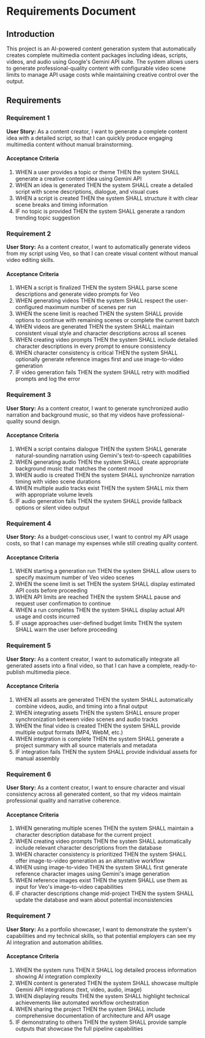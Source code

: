 # Requirements Document

## Introduction

This project is an AI-powered content generation system that automatically creates complete multimedia content packages including ideas, scripts, videos, and audio using Google's Gemini API suite. The system allows users to generate professional-quality content with configurable video scene limits to manage API usage costs while maintaining creative control over the output.

## Requirements

### Requirement 1

**User Story:** As a content creator, I want to generate a complete content idea with a detailed script, so that I can quickly produce engaging multimedia content without manual brainstorming.

#### Acceptance Criteria

1. WHEN a user provides a topic or theme THEN the system SHALL generate a creative content idea using Gemini API
2. WHEN an idea is generated THEN the system SHALL create a detailed script with scene descriptions, dialogue, and visual cues
3. WHEN a script is created THEN the system SHALL structure it with clear scene breaks and timing information
4. IF no topic is provided THEN the system SHALL generate a random trending topic suggestion

### Requirement 2

**User Story:** As a content creator, I want to automatically generate videos from my script using Veo, so that I can create visual content without manual video editing skills.

#### Acceptance Criteria

1. WHEN a script is finalized THEN the system SHALL parse scene descriptions and generate video prompts for Veo
2. WHEN generating videos THEN the system SHALL respect the user-configured maximum number of scenes per run
3. WHEN the scene limit is reached THEN the system SHALL provide options to continue with remaining scenes or complete the current batch
4. WHEN videos are generated THEN the system SHALL maintain consistent visual style and character descriptions across all scenes
5. WHEN creating video prompts THEN the system SHALL include detailed character descriptions in every prompt to ensure consistency
6. WHEN character consistency is critical THEN the system SHALL optionally generate reference images first and use image-to-video generation
7. IF video generation fails THEN the system SHALL retry with modified prompts and log the error

### Requirement 3

**User Story:** As a content creator, I want to generate synchronized audio narration and background music, so that my videos have professional-quality sound design.

#### Acceptance Criteria

1. WHEN a script contains dialogue THEN the system SHALL generate natural-sounding narration using Gemini's text-to-speech capabilities
2. WHEN generating audio THEN the system SHALL create appropriate background music that matches the content mood
3. WHEN audio is created THEN the system SHALL synchronize narration timing with video scene durations
4. WHEN multiple audio tracks exist THEN the system SHALL mix them with appropriate volume levels
5. IF audio generation fails THEN the system SHALL provide fallback options or silent video output

### Requirement 4

**User Story:** As a budget-conscious user, I want to control my API usage costs, so that I can manage my expenses while still creating quality content.

#### Acceptance Criteria

1. WHEN starting a generation run THEN the system SHALL allow users to specify maximum number of Veo video scenes
2. WHEN the scene limit is set THEN the system SHALL display estimated API costs before proceeding
3. WHEN API limits are reached THEN the system SHALL pause and request user confirmation to continue
4. WHEN a run completes THEN the system SHALL display actual API usage and costs incurred
5. IF usage approaches user-defined budget limits THEN the system SHALL warn the user before proceeding

### Requirement 5

**User Story:** As a content creator, I want to automatically integrate all generated assets into a final video, so that I can have a complete, ready-to-publish multimedia piece.

#### Acceptance Criteria

1. WHEN all assets are generated THEN the system SHALL automatically combine videos, audio, and timing into a final output
2. WHEN integrating assets THEN the system SHALL ensure proper synchronization between video scenes and audio tracks
3. WHEN the final video is created THEN the system SHALL provide multiple output formats (MP4, WebM, etc.)
4. WHEN integration is complete THEN the system SHALL generate a project summary with all source materials and metadata
5. IF integration fails THEN the system SHALL provide individual assets for manual assembly

### Requirement 6

**User Story:** As a content creator, I want to ensure character and visual consistency across all generated content, so that my videos maintain professional quality and narrative coherence.

#### Acceptance Criteria

1. WHEN generating multiple scenes THEN the system SHALL maintain a character description database for the current project
2. WHEN creating video prompts THEN the system SHALL automatically include relevant character descriptions from the database
3. WHEN character consistency is prioritized THEN the system SHALL offer image-to-video generation as an alternative workflow
4. WHEN using image-to-video THEN the system SHALL first generate reference character images using Gemini's image generation
5. WHEN reference images exist THEN the system SHALL use them as input for Veo's image-to-video capabilities
6. IF character descriptions change mid-project THEN the system SHALL update the database and warn about potential inconsistencies

### Requirement 7

**User Story:** As a portfolio showcaser, I want to demonstrate the system's capabilities and my technical skills, so that potential employers can see my AI integration and automation abilities.

#### Acceptance Criteria

1. WHEN the system runs THEN it SHALL log detailed process information showing AI integration complexity
2. WHEN content is generated THEN the system SHALL showcase multiple Gemini API integrations (text, video, audio, image)
3. WHEN displaying results THEN the system SHALL highlight technical achievements like automated workflow orchestration
4. WHEN sharing the project THEN the system SHALL include comprehensive documentation of architecture and API usage
5. IF demonstrating to others THEN the system SHALL provide sample outputs that showcase the full pipeline capabilities